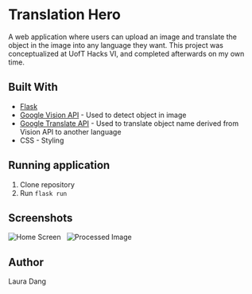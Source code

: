 # Translation Hero

A web application where users can upload an image and translate the object in the image into any language they want. This project was conceptualized at UofT Hacks VI, and completed afterwards on my own time.

## Built With

* [Flask](https://www.fullstackpython.com/flask.html)
* [Google Vision API](https://cloud.google.com/vision/) - Used to detect object in image
* [Google Translate API](https://cloud.google.com/translate/docs/) - Used to translate object name derived from Vision API to another language
* CSS - Styling

## Running application

1. Clone repository
2. Run ```flask run```

## Screenshots 
![Home Screen](https://user-images.githubusercontent.com/25867870/62439672-b1b56a80-b71a-11e9-994b-b2bfa31be6ce.png)
&nbsp;
![Processed Image](https://user-images.githubusercontent.com/25867870/62439679-b7ab4b80-b71a-11e9-9164-f2f336ed801a.png)

## Author

Laura Dang
